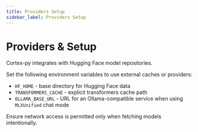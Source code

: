 ```yaml
---
title: Providers Setup
sidebar_label: Providers Setup
---
```


# Providers & Setup

Cortex-py integrates with Hugging Face model repositories.

Set the following environment variables to use external caches or providers:
- `HF_HOME` - base directory for Hugging Face data
- `TRANSFORMERS_CACHE` - explicit transformers cache path
- `OLLAMA_BASE_URL` - URL for an Ollama-compatible service when using `MLXUnified` chat mode

Ensure network access is permitted only when fetching models intentionally.
